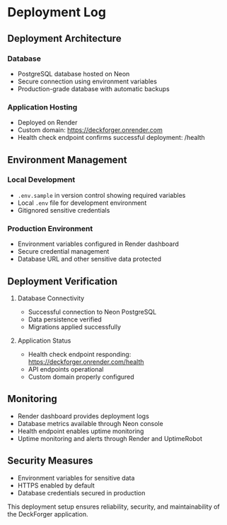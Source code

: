 # Deployment Log

## Deployment Architecture

### Database

- PostgreSQL database hosted on Neon
- Secure connection using environment variables
- Production-grade database with automatic backups

### Application Hosting

- Deployed on Render
- Custom domain: https://deckforger.onrender.com
- Health check endpoint confirms successful deployment: /health

## Environment Management

### Local Development

- `.env.sample` in version control showing required variables
- Local `.env` file for development environment
- Gitignored sensitive credentials

### Production Environment

- Environment variables configured in Render dashboard
- Secure credential management
- Database URL and other sensitive data protected

## Deployment Verification

1. Database Connectivity

   - Successful connection to Neon PostgreSQL
   - Data persistence verified
   - Migrations applied successfully

2. Application Status
   - Health check endpoint responding: https://deckforger.onrender.com/health
   - API endpoints operational
   - Custom domain properly configured

## Monitoring

- Render dashboard provides deployment logs
- Database metrics available through Neon console
- Health endpoint enables uptime monitoring
- Uptime monitoring and alerts through Render and UptimeRobot

## Security Measures

- Environment variables for sensitive data
- HTTPS enabled by default
- Database credentials secured in production

This deployment setup ensures reliability, security, and maintainability of the DeckForger application.
